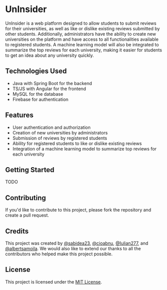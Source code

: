 # UnInsider

UnInsider is a web platform designed to allow students to submit reviews for their universities, as well as like or dislike existing reviews submitted by other students. Additionally, administrators have the ability to create new universities on the platform and have access to all functionalities available to registered students. A machine learning model will also be integrated to summarize the top reviews for each university, making it easier for students to get an idea about any university quickly.

## Technologies Used

* Java with Spring Boot for the backend
* TS/JS with Angular for the frontend
* MySQL for the database
* Firebase for authentication

## Features

* User authentication and authorization
* Creation of new universities by administrators
* Submission of reviews by registered students
* Ability for registered students to like or dislike existing reviews
* Integration of a machine learning model to summarize top reviews for each university

## Getting Started

TODO

## Contributing

If you'd like to contribute to this project, please fork the repository and create a pull request.

## Credits

This project was created by [@sabidea23](https://github.com/sabidea23), [@cioabnu](https://github.com/cioabnu), [@Iulian277](https://github.com/Iulian277), and [@albertsamoila](https://github.com/albertsamoila). We would also like to extend our thanks to all the contributors who helped make this project possible.

## License

This project is licensed under the [MIT License](https://opensource.org/licenses/MIT).
